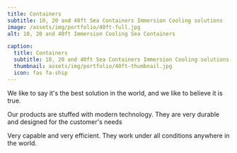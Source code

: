 ```yaml
---
title: Containers
subtitle: 10, 20 and 40ft Sea Containers Immersion Cooling solutions
image: /assets/img/portfolio/40ft-full.jpg
alt: 10, 20 and 40ft Immersion Cooling Sea Containers

caption:
  title: Containers
  subtitle: 10, 20 and 40ft Sea Containers Immersion Cooling solutions
  thumbnail: assets/img/portfolio/40ft-thumbnail.jpg
  icon: fas fa-ship
---
```

We like to say it's the best solution in the world, and we like to believe it is true.

Our products are stuffed with modern technology.
They are very durable and designed for the customer's needs

Very capable and very efficient. They work under all conditions anywhere in the world.
